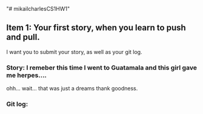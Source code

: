 "# mikailcharlesCS1HW1" 

## Item 1: Your first story, when you learn to push and pull. 
I want you to submit your story, as well as your git log.

### Story: I remeber this time I went to Guatamala and this girl gave me herpes....
ohh...
wait...
that was just a dreams thank goodness.

### Git log: